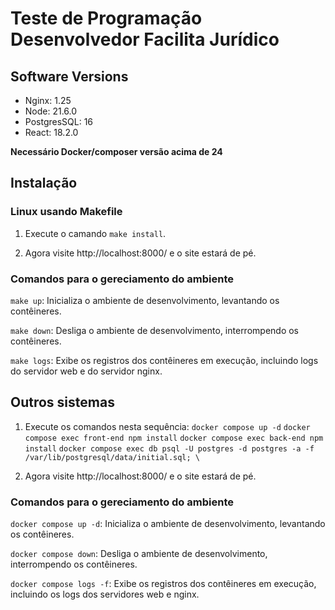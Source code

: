 # Teste de Programação Desenvolvedor Facilita Jurídico

## Software Versions
- Nginx: 1.25
- Node: 21.6.0
- PostgresSQL: 16
- React: 18.2.0

**Necessário Docker/composer versão acima de 24**

## Instalação

### Linux usando Makefile
1. Execute o camando `make install`.

2. Agora visite http://localhost:8000/ e o site estará de pé.

### Comandos para o gereciamento do ambiente

`make up`: Inicializa o ambiente de desenvolvimento, levantando os contêineres.

`make down`: Desliga o ambiente de desenvolvimento, interrompendo os contêineres.

`make logs`: Exibe os registros dos contêineres em execução, incluindo logs do servidor web e do servidor nginx.

## Outros sistemas
1. Execute os comandos nesta sequência:
`docker compose up -d`
`docker compose exec front-end npm install`
`docker compose exec back-end npm install`
`docker compose exec db psql -U postgres -d postgres -a -f /var/lib/postgresql/data/initial.sql; \`

2. Agora visite http://localhost:8000/ e o site estará de pé.

### Comandos para o gereciamento do ambiente

`docker compose up -d`: Inicializa o ambiente de desenvolvimento, levantando os contêineres.

`docker compose down`: Desliga o ambiente de desenvolvimento, interrompendo os contêineres.

`docker compose logs -f`: Exibe os registros dos contêineres em execução, incluindo os logs dos servidores web e nginx.
